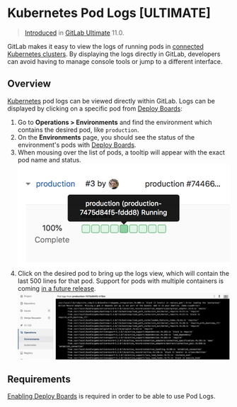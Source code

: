 # Kubernetes Pod Logs **[ULTIMATE]**

> [Introduced](https://gitlab.com/gitlab-org/gitlab-ee/issues/4752) in [GitLab Ultimate](https://about.gitlab.com/pricing/) 11.0.

GitLab makes it easy to view the logs of running pods in [connected Kubernetes clusters](index.md).
By displaying the logs directly in GitLab, developers can avoid having to manage console tools or jump to a different interface.

## Overview

[Kubernetes](https://kubernetes.io) pod logs can be viewed directly within GitLab. Logs can be displayed by clicking on a specific pod from [Deploy Boards](https://docs.gitlab.com/ee/user/project/deploy_boards.html):

1. Go to **Operations > Environments** and find the environment which contains the desired pod, like `production`.
1. On the **Environments** page, you should see the status of the environment's pods with [Deploy Boards](https://docs.gitlab.com/ee/user/project/deploy_boards.html).
1. When mousing over the list of pods, a tooltip will appear with the exact pod name and status.
![Deploy Boards pod list](img/pod_logs_deploy_board.png)
1. Click on the desired pod to bring up the logs view, which will contain the last 500 lines for that pod. Support for pods with multiple containers is coming [in a future release](https://gitlab.com/gitlab-org/gitlab-ee/issues/6502).
![Deploy Boards pod list](img/kubernetes_pod_logs.png)

## Requirements

[Enabling Deploy Boards](https://docs.gitlab.com/ee/user/project/deploy_boards.html#enabling-deploy-boards) is required in order to be able to use Pod Logs.
